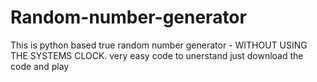 # Random-number-generator
This is python based true random number generator - WITHOUT USING THE SYSTEMS CLOCK.
very easy code to unerstand just download the code and play
